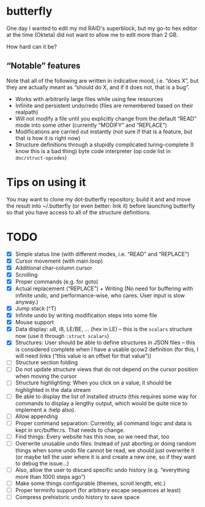 butterfly
=========

One day I wanted to edit my md RAID's superblock, but my go-to hex editor at the
time (Okteta) did not want to allow me to edit more than 2 GB.

How hard can it be?


“Notable” features
------------------

Note that all of the following are written in indicative mood, i.e. “does X”,
but they are actually meant as “should do X, and if it does not, that is a bug”.

- Works with arbitrarily large files while using few resources
- Infinite and persistent undo/redo (files are remembered based on their
  realpath)
- Will not modify a file until you explicitly change from the default “READ”
  mode into some other (currently “MODIFY” and “REPLACE”)
- Modifications are carried out instantly (not sure if that is a feature, but
  that is how it is right now)
- Structure definitions through a stupidly complicated turing-complete (I know
  this is a bad thing) byte code interpreter (op code list in
  `doc/struct-opcodes`)


Tips on using it
================

You may want to clone my dot-butterfly repository, build it and and move the
result into ~/.butterfly (or even better: link it) before launching butterfly
so that you have access to all of the structure definitions.


TODO
====

- [x] Simple status line (with different modes, i.e. “READ” and “REPLACE”)
- [x] Cursor movement (with main loop)
- [x] Additional char-column cursor
- [x] Scrolling
- [x] Proper commands (e.g. for goto)
- [x] Actual replacement (“REPLACE”) + Writing
      (No need for buffering with infinite undo, and performance-wise, who cares.
       User input is slow anyway.)
- [x] Jump stack (^T)
- [x] Infinite undo by writing modification steps into some file
- [x] Mouse support
- [x] Data display: u8, i8, LE/BE, ... (hex in LE) – this is the `scalars`
      structure now (use it through `:struct scalars`)
- [x] Structures: User should be able to define structures in JSON files – this
      is considered complete when I have a usable qcow2 definition
      (for this, I will need links (“this value is an offset for that value”))
- [ ] Structure section folding
- [ ] Do not update structure views that do not depend on the cursor position
      when moving the cursor
- [ ] Structure highlighting: When you click on a value, it should be
      highlighted in the data stream
- [ ] Be able to display the list of installed structs (this requires some way
      for commands to display a lengthy output, which would be quite nice to
      implement a :help also).
- [ ] Allow appending
- [ ] Proper command separation: Currently, all command logic and data is kept
      in src/buffer.rs.  That needs to change.
- [ ] Find things: Every website has this now, so we need that, too
- [ ] Overwrite unusable undo files: Instead of just aborting or doing random
      things when some undo file cannot be read, we should just overwrite it
      (or maybe tell the user where it is and create a new one, so if they want
       to debug the issue...)
- [ ] Also, allow the user to discard specific undo history (e.g. “everything
      more than 1000 steps ago”)
- [ ] Make some things configurable (themes, scroll length, etc.)
- [ ] Proper terminfo support (for arbitrary escape sequences at least)
- [ ] Compress prehistoric undo history to save space
